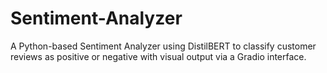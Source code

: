 # Sentiment-Analyzer
A Python-based Sentiment Analyzer using DistilBERT to classify customer reviews as positive or negative with visual output via a Gradio interface.

